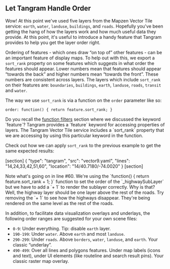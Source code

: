## Let Tangram Handle Order

Wow! At this point we've used five layers from the Mapzen Vector Tile service: `earth`, `water`, `landuse`, `buildings`, and `roads`. Hopefully you've been getting the hang of how the layers work and how much useful data they provide. At this point, it's useful to introduce a handy feature that Tangram provides to help you get the layer order right.

Ordering of features - which ones draw “on top of” other features - can be an important feature of display maps. To help out with this, we export a `sort_rank` property on some features which suggests in what order the features should appear. Lower numbers mean that features should appear “towards the back” and higher numbers mean “towards the front”. These numbers are consistent across layers. The layers which include `sort_rank` on their features are: `boundaries`, `buildings`, `earth`, `landuse`, `roads`, `transit` and `water`.

The way we use `sort_rank` is via a function on the `order` parameter like so:

<pre><code class="language-yaml">order: function() { return feature.sort_rank; }
</pre></code>

<div class='alert alert-warning'>
Do you recall the <a href="/#/filters/functions">function filters</a> section where we discussed the keyword `feature`? Tangram provides a `feature` keyword for accessing properties of layers. The Tangram Vector Tile service includes a `sort_rank` property that we are accessing by using this particular keyword in the function.
</div>

Check out how we can apply `sort_rank` to the previous example to get the same expected results:

[section]
{ "type": "tangram", "src": "vector9.yaml", "lines": "14,24,33,42,51,60", "location": "14/40.7180/-74.0020" }
[section]

<div class='alert alert-warning'>
Note what's going on in line #60. We're using the `function() { return feature.sort_rank + 1; }` function to set the order of the `_highwaySubLayer` but we have to add a `+ 1` to render the sublayer correctly. Why is that? Well, the highway layer should be one layer above the rest of the roads. Try removing the `+ 1` to see how the highways disappear. They're being rendered on the same level as the rest of the roads.
</div>

In addition, to facilitate data visualization overlays and underlays, the following order ranges are suggested for your own scene files:

* `0-9`: Under everything. Tip: disable `earth` layer.
* `190-199`: Under `water`. Above `earth` and most `landuse`.
* `290-299`: Under `roads`. Above `borders`, `water`, `landuse`, and `earth`. Your classic “underlay”.
* `490-499`: Over all lines and polygons features. Under map labels (icons and text), under UI elements (like routeline and search result pins). Your classic raster map overlay.
